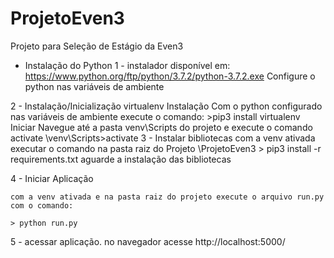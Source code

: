 # ProjetoEven3
Projeto para Seleção de Estágio da Even3



 - Instalação do Python
1 - instalador disponível em:
    https://www.python.org/ftp/python/3.7.2/python-3.7.2.exe
Configure o python nas variáveis de ambiente

2 - Instalação/Inicialização virtualenv
     Instalação
     Com o python configurado nas variáveis de ambiente execute o comando:
     >pip3 install virtualenv
     Iniciar
     Navegue até a pasta venv\Scripts do projeto e execute o comando activate
     \venv\Scripts>activate
3 - Instalar bibliotecas 
    com a venv ativada executar o comando na pasta raiz do Projeto \ProjetoEven3
    > pip3 install -r requirements.txt
    aguarde a instalação das bibliotecas 

4 - Iniciar Aplicação

    com a venv ativada e na pasta raiz do projeto execute o arquivo run.py com o comando:
    
    > python run.py
    
 5 - acessar aplicação. 
    no navegador acesse http://localhost:5000/
